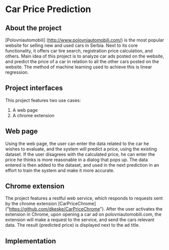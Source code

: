 # Car Price Prediction

## About the project

[Polovniautomobili] (http://www.polovniautomobili.com/) is the most popular website for selling new and used cars in Serbia. Next to its core functionality, it offers car tire search, registration price calculation, and others. Main idea of this project is to analyze car ads posted on the website, and predict the price of a car in relation to all the other cars posted on the website. The method of machine learning used to achieve this is linear regression. 

## Project interfaces

This project features two use cases:
1. A web page
2. A chrome extension

## Web page

Using the web page, the user can enter the data related to the car he wishes to evaluate, and the system will predict a price, using the existing dataset. If the user disagrees with the calculated price, he can enter the price he thinks is more reasonable in a dialog that pops up. The data entered is then added to the dataset, and used in the next prediction in an effort to train the system and make it more accurate.

## Chrome extension

The project features a restful web service, which responds to requests sent by the chrome extension [CarPriceChrome] ("https://github.com/dkeske/CarPriceChrome"). After the user activates the extension in Chrome, upon opening a car ad on polovniautomobili.com, the extension will make a request to the service, and send the cars relevant data. The result (predicted price) is displayed next to the ad title.

## Implementation


